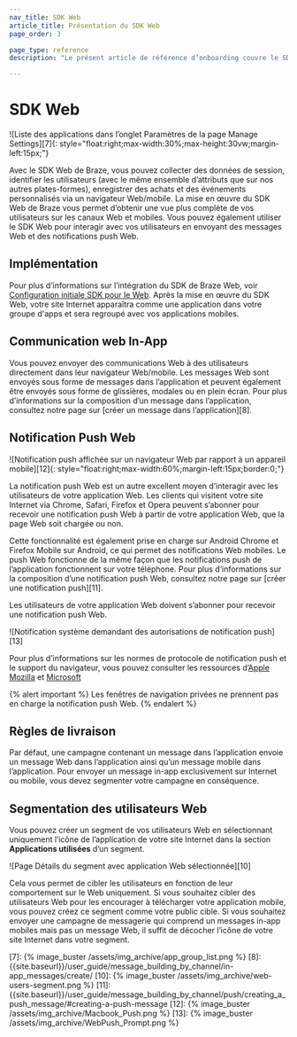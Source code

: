 ```yaml
---
nav_title: SDK Web
article_title: Présentation du SDK Web
page_order: 3

page_type: reference
description: "Le présent article de référence d’onboarding couvre le SDK Web de Braze."

---
```


# SDK Web

![Liste des applications dans l’onglet Paramètres de la page Manage Settings][7]{: style="float:right;max-width:30%;max-height:30vw;margin-left:15px;"}

Avec le SDK Web de Braze, vous pouvez collecter des données de session, identifier les utilisateurs (avec le même ensemble d’attributs que sur nos autres plates-formes), enregistrer des achats et des événements personnalisés via un navigateur Web/mobile. La mise en œuvre du SDK Web de Braze vous permet d’obtenir une vue plus complète de vos utilisateurs sur les canaux Web et mobiles. Vous pouvez également utiliser le SDK Web pour interagir avec vos utilisateurs en envoyant des messages Web et des notifications push Web.

## Implémentation

Pour plus d’informations sur l’intégration du SDK de Braze Web, voir [Configuration initiale SDK pour le Web][6]. Après la mise en œuvre du SDK Web, votre site Internet apparaîtra comme une application dans votre groupe d'apps et sera regroupé avec vos applications mobiles.

## Communication web In-App

Vous pouvez envoyer des communications Web à des utilisateurs directement dans leur navigateur Web/mobile. Les messages Web sont envoyés sous forme de messages dans l’application et peuvent également être envoyés sous forme de glissières, modales ou en plein écran. Pour plus d’informations sur la composition d’un message dans l’application, consultez notre page sur [créer un message dans l’application][8].

## Notification Push Web

![Notification push affichée sur un navigateur Web par rapport à un appareil mobile][12]{: style="float:right;max-width:60%;margin-left:15px;border:0;"}

La notification push Web est un autre excellent moyen d’interagir avec les utilisateurs de votre application Web. Les clients qui visitent votre site Internet via Chrome, Safari, Firefox et Opera peuvent s’abonner pour recevoir une notification push Web à partir de votre application Web, que la page Web soit chargée ou non. 

Cette fonctionnalité est également prise en charge sur Android Chrome et Firefox Mobile sur Android, ce qui permet des notifications Web mobiles. Le push Web fonctionne de la même façon que les notifications push de l’application fonctionnent sur votre téléphone. Pour plus d’informations sur la composition d’une notification push Web, consultez notre page sur [créer une notification push][11].

Les utilisateurs de votre application Web doivent s’abonner pour recevoir une notification push Web. 

![Notification système demandant des autorisations de notification push][13]

Pour plus d’informations sur les normes de protocole de notification push et le support du navigateur, vous pouvez consulter les ressources d’[Apple][3] [Mozilla][1] et [Microsoft][2]

{% alert important %}
Les fenêtres de navigation privées ne prennent pas en charge la notification push Web.
{% endalert %}

## Règles de livraison

Par défaut, une campagne contenant un message dans l’application envoie un message Web dans l’application ainsi qu’un message mobile dans l’application. Pour envoyer un message in-app exclusivement sur Internet ou mobile, vous devez segmenter votre campagne en conséquence.

## Segmentation des utilisateurs Web

Vous pouvez créer un segment de vos utilisateurs Web en sélectionnant uniquement l’icône de l’application de votre site Internet dans la section **Applications utilisées** d’un segment.

![Page Détails du segment avec application Web sélectionnée][10]

Cela vous permet de cibler les utilisateurs en fonction de leur comportement sur le Web uniquement. Si vous souhaitez cibler des utilisateurs Web pour les encourager à télécharger votre application mobile, vous pouvez créez ce segment comme votre public cible. Si vous souhaitez envoyer une campagne de messagerie qui comprend un messages in-app mobiles mais pas un message Web, il suffit de décocher l’icône de votre site Internet dans votre segment.

[1]: https://developer.mozilla.org/en-us/docs/web/api/push_api#browser_compatibility "Mozilla Push API browser compatibility"
[2]: https://developer.microsoft.com/en-us/microsoft-edge/status/pushapi/ "Microsoft Push API"
[3]: https://developer.apple.com/notifications/safari-push-notifications/ "Safari Push Notifications"
[6]: {{site.baseurl}}/developer_guide/platform_integration_guides/web/initial_sdk_setup/
[7]: {% image_buster /assets/img_archive/app_group_list.png %}
[8]: {{site.baseurl}}/user_guide/message_building_by_channel/in-app_messages/create/
[10]: {% image_buster /assets/img_archive/web-users-segment.png %}
[11]: {{site.baseurl}}/user_guide/message_building_by_channel/push/creating_a_push_message/#creating-a-push-message
[12]: {% image_buster /assets/img_archive/Macbook_Push.png %}
[13]: {% image_buster /assets/img_archive/WebPush_Prompt.png %}
